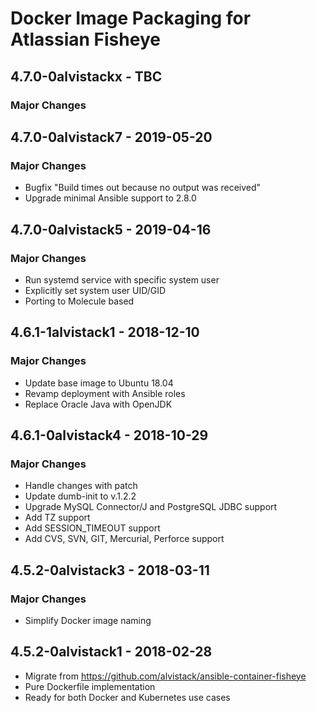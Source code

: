# Docker Image Packaging for Atlassian Fisheye

## 4.7.0-0alvistackx - TBC

### Major Changes

## 4.7.0-0alvistack7 - 2019-05-20

### Major Changes

  - Bugfix "Build times out because no output was received"
  - Upgrade minimal Ansible support to 2.8.0

## 4.7.0-0alvistack5 - 2019-04-16

### Major Changes

  - Run systemd service with specific system user
  - Explicitly set system user UID/GID
  - Porting to Molecule based

## 4.6.1-1alvistack1 - 2018-12-10

### Major Changes

  - Update base image to Ubuntu 18.04
  - Revamp deployment with Ansible roles
  - Replace Oracle Java with OpenJDK

## 4.6.1-0alvistack4 - 2018-10-29

### Major Changes

  - Handle changes with patch
  - Update dumb-init to v.1.2.2
  - Upgrade MySQL Connector/J and PostgreSQL JDBC support
  - Add TZ support
  - Add SESSION\_TIMEOUT support
  - Add CVS, SVN, GIT, Mercurial, Perforce support

## 4.5.2-0alvistack3 - 2018-03-11

### Major Changes

  - Simplify Docker image naming

## 4.5.2-0alvistack1 - 2018-02-28

  - Migrate from <https://github.com/alvistack/ansible-container-fisheye>
  - Pure Dockerfile implementation
  - Ready for both Docker and Kubernetes use cases
